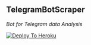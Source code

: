 <h2><b>TelegramBotScraper</b></h2>
<i>Bot for Telegram data Analysis</i>

[![Deploy To Heroku](https://www.herokucdn.com/deploy/button.svg)](https://heroku.com/deploy?template=https://github.com/itzrexmodz/TelegramBotScraper/tree/main)

